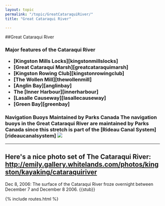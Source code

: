 ```yaml
---
layout: topic
permalink: "/topic/GreatCataraquiRiver/"
title: "Great Cataraqui River"

---
```


##Great Cataraqui River

<h3>Major features of the Cataraqui River
<ul>
<li>[Kingston Mills Locks][kingstonmillslocks]
<li>[Great Cataraqui Marsh][greatcataraquimarsh]
<li>[Kingston Rowing Club][kingstonrowingclub]
<li>[The Wollen Mill][thewollenmill]
<li>[Anglin Bay][anglinbay]
<li>The [Inner Harbour][innerharbour]
<li>[Lasalle Causeway][lasallecauseway]
<li>[Green Bay][greenbay]
</ul>
<h3>Navigation Buoys Maintained by Parks Canada
The navigation buoys in the Great Cataraqui River are maintained by Parks Canada since this stretch is part of the [Rideau Canal System][rideaucanalsystem]
<img src="Images/ParksCanadaGreatCataraquiRiverMarks.jpg">

----
Here's a nice photo set of The Cataraqui River: http://emily.gallery.whitelands.com/photos/kingston/kayaking/cataraquiriver
----
  Dec 8, 2006: The surface of the Cataraqui River froze overnight between December 7 and December 8 2006.
{{stub}}

{% include routes.html %}
